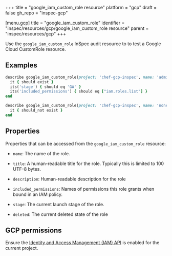 +++
title = "google_iam_custom_role resource"
platform = "gcp"
draft = false
gh_repo = "inspec-gcp"

[menu.gcp]
title = "google_iam_custom_role"
identifier = "inspec/resources/gcp/google_iam_custom_role resource"
parent = "inspec/resources/gcp"
+++

Use the `google_iam_custom_role` InSpec audit resource to to test a Google Cloud CustomRole resource.

## Examples

```ruby
describe google_iam_custom_role(project: 'chef-gcp-inspec', name: 'admin-role') do
  it { should exist }
  its('stage') { should eq 'GA' }
  its('included_permissions') { should eq ["iam.roles.list"] }
end

describe google_iam_custom_role(project: 'chef-gcp-inspec', name: 'nonexistent') do
  it { should_not exist }
end
```

## Properties

Properties that can be accessed from the `google_iam_custom_role` resource:


  * `name`: The name of the role.

  * `title`: A human-readable title for the role. Typically this is limited to 100 UTF-8 bytes.

  * `description`: Human-readable description for the role

  * `included_permissions`: Names of permissions this role grants when bound in an IAM policy.

  * `stage`: The current launch stage of the role.

  * `deleted`: The current deleted state of the role


## GCP permissions

Ensure the [Identity and Access Management (IAM) API](https://console.cloud.google.com/apis/library/iam.googleapis.com/) is enabled for the current project.
